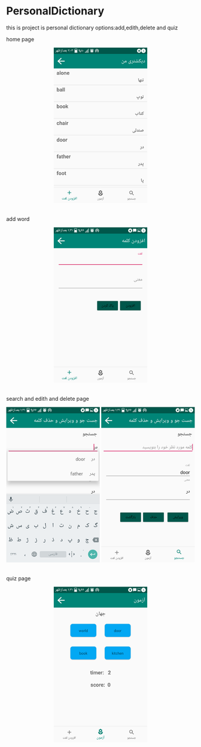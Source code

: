 ﻿# PersonalDictionary
this is project is personal dictionary
options:add,edith,delete and quiz

home page

<p align="center"> 
<img src="https://raw.githubusercontent.com/AliKarimi135/PersonalDictionary/master/screenshot/home.png" width="250">
</p>
<br>
add word
<p align="center">
<img src="https://raw.githubusercontent.com/AliKarimi135/PersonalDictionary/master/screenshot/add.png" width="250">

</p>
<br>
search and edith and delete page
<p align="center">
<img src="https://raw.githubusercontent.com/AliKarimi135/PersonalDictionary/master/screenshot/search.png" width="250">
<img src="https://raw.githubusercontent.com/AliKarimi135/PersonalDictionary/master/screenshot/edith.png" width="250">
</p>
<br>
quiz page
<p align="center">
<img src="https://raw.githubusercontent.com/AliKarimi135/PersonalDictionary/master/screenshot/quiz.png" width="250">

</p>
